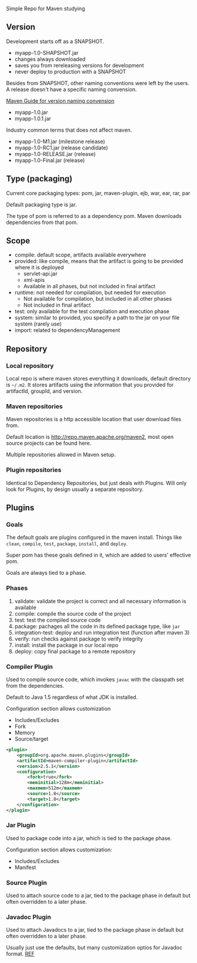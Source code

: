 Simple Repo for Maven studying

## Version

Development starts off as a SNAPSHOT.

- myapp-1.0-SHAPSHOT.jar
- changes always downloaded
- saves you from rereleasing versions for development
- never deploy to production with a SNAPSHOT

Besides from SNAPSHOT, other naming conventions were left by the users. A release doesn't have a specific naming convension.

[Maven Guide for version naming convension](https://maven.apache.org/guides/mini/guide-naming-conventions.html)


- myapp-1.0.jar
- myapp-1.0.1.jar

Industry common terms that does not affect maven.

- myapp-1.0-M1.jar (milestone release)
- myapp-1.0-RC1.jar (release candidate)
- myapp-1.0-RELEASE.jar (release)
- myapp-1.0-Final.jar (release)

## Type (packaging)

Current core packaging types: pom, jar, maven-plugin, ejb, war, ear, rar, par

Default packaging type is jar.

The type of pom is referred to as a dependency pom. Maven downloads dependencies from that pom.

## Scope

- compile: default scope, artifacts available everywhere
- provided: like compile, means that the artifact is going to be provided where it is deployed
    - servlet-api.jar
    - xml-apis
    - Available in all phases, but not included in final artifact
- runtime: not needed for compilation, but needed for execution
    - Not available for compilation, but included in all other phases
    - Not included in final artifact
- test: only available for the test compilation and execution phase
- system: similar to provided, you specify a path to the jar on your file system (rarely use)
- import: related to dependencyManagement

## Repository

### Local repository

Local repo is where maven stores everything it downloads, default directory is `~/.m2`. It stores artifacts using the information that you provided for artifactId, groupId, and version.

### Maven repositories

Maven repositories is a http accessible location that user download files from.

Default location is http://repo.maven.apache.org/maven2, most open source projects can be found here.

Multiple repositories allowed in Maven setup.

### Plugin repositories

Identical to Dependency Repositories, but just deals with Plugins. Will only look for Plugins, by design usually a separate repository.

## Plugins

### Goals

The default goals are plugins configured in the maven install. Things like `clean`, `compile`, `test`, `package`, `install`, and `deploy`.

Super pom has these goals defined in it, which are added to users' effective pom.

Goals are always tied to a phase.

### Phases

1. validate: validate the project is correct and all necessary information is available
2. compile: compile the source code of the project
3. test: test the compiled source code
4. package: pachages all the code in its defined package type, like `jar`
5. integration-test: deploy and run integration test (function after maven 3)
6. verify: run checks against package to verify integrity
7. install: install the package in our local repo
8. deploy: copy final package to a remote repository

### Compiler Plugin

Used to compile source code, which invokes `javac` with the classpath set from the dependencies.

Default to Java 1.5 regardless of what JDK is installed.

Configuration section allows customization

- Includes/Excludes
- Fork
- Memory
- Source/target

```xml
<plugin>
    <groupId>org.apache.maven.plugins</groupId>
    <artifactId>maven-compiler-plugin</artifactId>
    <version>2.5.1</version>
    <configuration>
        <fork>true</fork>
        <meminitial>128m</meminitial>
        <maxmem>512m</maxmem>
        <source>1.8</source>
        <target>1.8</target>
    </configuration>
</plugin>
```

### Jar Plugin

Used to package code into a jar, which is tied to the package phase.

Configuration section allows customization:

- Includes/Excludes
- Manifest

### Source Plugin

Used to attach source code to a jar, tied to the package phase in default but often overridden to a later phase.

### Javadoc Plugin

Used to attach Javadocs to a jar, tied to the package phase in default but often overridden to a later phase.

Usually just use the defaults, but many customization optios for Javadoc format. [REF](https://maven.apache.org/plugins/maven-javadoc-plugin/)
